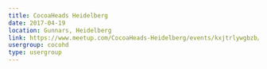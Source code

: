 ```yaml
---
title: CocoaHeads Heidelberg
date: 2017-04-19
location: Gunnars, Heidelberg
link: https://www.meetup.com/CocoaHeads-Heidelberg/events/kxjtrlywgbzb/
usergroup: cocohd
type: usergroup
---
```

